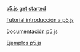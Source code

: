 [p5.js get started](https://p5js.org/get-started/)

[Tutorial introducción a p5.js](https://www.youtube.com/watch?v=HerCR8bw_GE&list=PLRqwX-V7Uu6Zy51Q-x9tMWIv9cueOFTFA)

[Documentación p5.js](https://p5js.org/reference/)

[Ejemplos p5.js](https://p5js.org/examples/)
